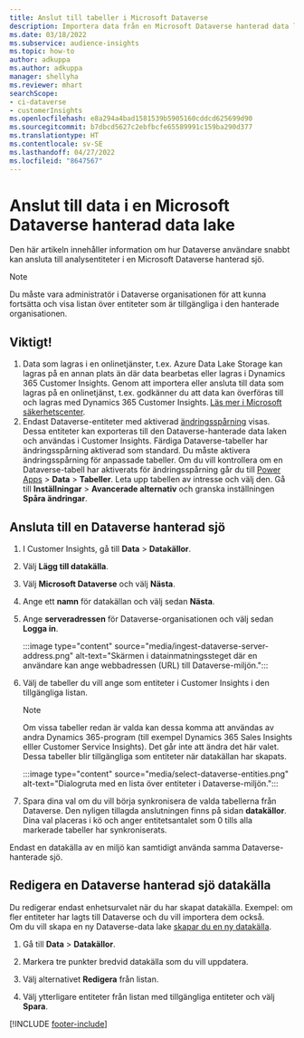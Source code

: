 ```yaml
---
title: Anslut till tabeller i Microsoft Dataverse
description: Importera data från en Microsoft Dataverse hanterad data lake.
ms.date: 03/18/2022
ms.subservice: audience-insights
ms.topic: how-to
author: adkuppa
ms.author: adkuppa
manager: shellyha
ms.reviewer: mhart
searchScope:
- ci-dataverse
- customerInsights
ms.openlocfilehash: e8a294a4bad1581539b5905160cddcd625699d90
ms.sourcegitcommit: b7dbcd5627c2ebfbcfe65589991c159ba290d377
ms.translationtype: HT
ms.contentlocale: sv-SE
ms.lasthandoff: 04/27/2022
ms.locfileid: "8647567"
---
```

# <a name="connect-to-data-in-a-microsoft-dataverse-managed-data-lake"></a>Anslut till data i en Microsoft Dataverse hanterad data lake

Den här artikeln innehåller information om hur Dataverse användare snabbt kan ansluta till analysentiteter i en Microsoft Dataverse hanterad sjö. 

> [!NOTE]
> Du måste vara administratör i Dataverse organisationen för att kunna fortsätta och visa listan över entiteter som är tillgängliga i den hanterade organisationen.

## <a name="important-considerations"></a>Viktigt!

1. Data som lagras i en onlinetjänster, t.ex. Azure Data Lake Storage kan lagras på en annan plats än där data bearbetas eller lagras i Dynamics 365 Customer Insights. Genom att importera eller ansluta till data som lagras på en onlinetjänst, t.ex. godkänner du att data kan överföras till och lagras med Dynamics 365 Customer Insights. [Läs mer i Microsoft säkerhetscenter](https://www.microsoft.com/trust-center).
2. Endast Dataverse-entiteter med aktiverad [ändringsspårning](/power-platform/admin/enable-change-tracking-control-data-synchronization) visas. Dessa entiteter kan exporteras till den Dataverse-hanterade data laken och användas i Customer Insights. Färdiga Dataverse-tabeller har ändringsspårning aktiverad som standard. Du måste aktivera ändringsspårning för anpassade tabeller. Om du vill kontrollera om en Dataverse-tabell har aktiverats för ändringsspårning går du till [Power Apps](https://make.powerapps.com) > **Data** > **Tabeller**. Leta upp tabellen av intresse och välj den. Gå till **Inställningar** > **Avancerade alternativ** och granska inställningen **Spåra ändringar**.

## <a name="connect-to-a-dataverse-managed-lake"></a>Ansluta till en Dataverse hanterad sjö

1. I Customer Insights, gå till **Data** > **Datakällor**.

2. Välj **Lägg till datakälla**.

3. Välj **Microsoft Dataverse** och välj **Nästa**.

4. Ange ett **namn** för datakällan och välj sedan **Nästa**. 

5. Ange **serveradressen** för Dataverse-organisationen och välj sedan **Logga in**.

   :::image type="content" source="media/ingest-dataverse-server-address.png" alt-text="Skärmen i datainmatningssteget där en användare kan ange webbadressen (URL) till Dataverse-miljön.":::

6. Välj de tabeller du vill ange som entiteter i Customer Insights i den tillgängliga listan.    

   > [!NOTE]
   > Om vissa tabeller redan är valda kan dessa komma att användas av andra Dynamics 365-program (till exempel Dynamics 365 Sales Insights elller Customer Service Insights). Det går inte att ändra det här valet. Dessa tabeller blir tillgängliga som entiteter när datakällan har skapats.

   :::image type="content" source="media/select-dataverse-entities.png" alt-text="Dialogruta med en lista över entiteter i Dataverse-miljön.":::

7. Spara dina val om du vill börja synkronisera de valda tabellerna från Dataverse. Den nyligen tillagda anslutningen finns på sidan **datakällor**. Dina val placeras i kö och anger entitetsantalet som 0 tills alla markerade tabeller har synkroniserats.

Endast en datakälla av en miljö kan samtidigt använda samma Dataverse-hanterade sjö.

## <a name="edit-a-dataverse-managed-lake-data-source"></a>Redigera en Dataverse hanterad sjö datakälla

Du redigerar endast enhetsurvalet när du har skapat datakälla. Exempel: om fler entiteter har lagts till Dataverse och du vill importera dem också.    
Om du vill skapa en ny Dataverse-data lake [skapar du en ny datakälla](#connect-to-a-dataverse-managed-lake).

1. Gå till **Data** > **Datakällor**.

2. Markera tre punkter bredvid datakälla som du vill uppdatera.

3. Välj alternativet **Redigera** från listan.

4. Välj ytterligare entiteter från listan med tillgängliga entiteter och välj **Spara**.

[!INCLUDE [footer-include](includes/footer-banner.md)]
